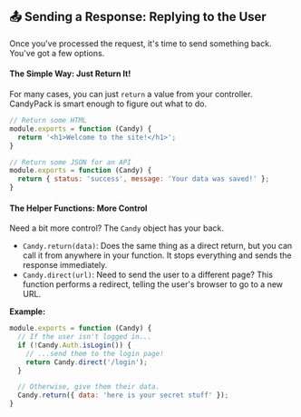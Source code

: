 ## 📤 Sending a Response: Replying to the User

Once you've processed the request, it's time to send something back. You've got a few options.

#### The Simple Way: Just Return It!

For many cases, you can just `return` a value from your controller. CandyPack is smart enough to figure out what to do.

```javascript
// Return some HTML
module.exports = function (Candy) {
  return '<h1>Welcome to the site!</h1>';
}

// Return some JSON for an API
module.exports = function (Candy) {
  return { status: 'success', message: 'Your data was saved!' };
}
```

#### The Helper Functions: More Control

Need a bit more control? The `Candy` object has your back.

*   `Candy.return(data)`: Does the same thing as a direct return, but you can call it from anywhere in your function. It stops everything and sends the response immediately.
*   `Candy.direct(url)`: Need to send the user to a different page? This function performs a redirect, telling the user's browser to go to a new URL.

**Example:**
```javascript
module.exports = function (Candy) {
  // If the user isn't logged in...
  if (!Candy.Auth.isLogin()) {
    // ...send them to the login page!
    return Candy.direct('/login');
  }

  // Otherwise, give them their data.
  Candy.return({ data: 'here is your secret stuff' });
}
```
